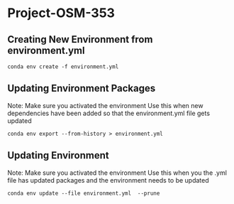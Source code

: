 # Project-OSM-353

## Creating New Environment from environment.yml
```
conda env create -f environment.yml
```

## Updating Environment Packages
Note: Make sure you activated the environment
Use this when new dependencies have been added so that the environment.yml file gets updated
```
conda env export --from-history > environment.yml
```

## Updating Environment
Note: Make sure you activated the environment
Use this when you the .yml file has updated packages and the environment needs to be updated
```
conda env update --file environment.yml  --prune
```
